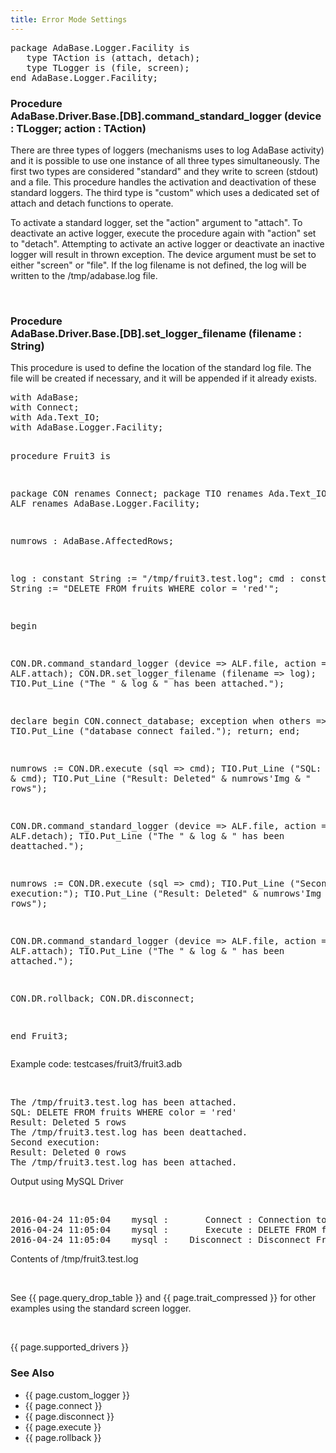 ```yaml
---
title: Error Mode Settings
---
```


<div class="leftside">
<pre class="code">
package AdaBase.Logger.Facility is
   type TAction is (attach, detach);
   type TLogger is (file, screen);
end AdaBase.Logger.Facility;
</pre>
<h3>Procedure<br/>
AdaBase.Driver.Base.[DB].command_standard_logger (device : TLogger; action : TAction)</h3>
<p>There are three types of loggers (mechanisms uses to log AdaBase activity)
and it is possible to use one instance of all three types simultaneously.  The
first two types are considered "standard" and they write to screen (stdout) and
a file.  This procedure handles the activation and deactivation of these
standard loggers.  The third type is "custom" which uses a dedicated set of
attach and detach functions to operate.</p>
<p>To activate a standard logger, set the "action" argument to "attach".  To
deactivate an active logger, execute the procedure again with "action" set to
"detach".  Attempting to activate an active logger or deactivate an inactive
logger will result in thrown exception.  The device argument must be set
to either "screen" or "file".  If the log filename is not defined, the log
will be written to the /tmp/adabase.log file.</p>
<br/>
<h3>Procedure<br/>
AdaBase.Driver.Base.[DB].set_logger_filename (filename : String)</h3>
<p>This procedure is used to define the location of the standard log
file.  The file will be created if necessary, and it will be appended
if it already exists.</p>
<pre class="code">
with AdaBase;
with Connect;
with Ada.Text_IO;
with AdaBase.Logger.Facility;

procedure Fruit3 is

   package CON renames Connect;
   package TIO renames Ada.Text_IO;
   package ALF renames AdaBase.Logger.Facility;

   numrows : AdaBase.AffectedRows;

   log : constant String := "/tmp/fruit3.test.log";
   cmd : constant String := "DELETE FROM fruits WHERE color = 'red'";

begin

   CON.DR.command_standard_logger (device => ALF.file, action => ALF.attach);
   CON.DR.set_logger_filename (filename => log);
   TIO.Put_Line ("The " & log & " has been attached.");

   declare
   begin
      CON.connect_database;
   exception
      when others =>
         TIO.Put_Line ("database connect failed.");
         return;
   end;

   numrows := CON.DR.execute (sql => cmd);
   TIO.Put_Line ("SQL: " & cmd);
   TIO.Put_Line ("Result: Deleted" & numrows'Img & " rows");

   CON.DR.command_standard_logger (device => ALF.file, action => ALF.detach);
   TIO.Put_Line ("The " & log & " has been deattached.");

   numrows := CON.DR.execute (sql => cmd);
   TIO.Put_Line ("Second execution:");
   TIO.Put_Line ("Result: Deleted" & numrows'Img & " rows");

   CON.DR.command_standard_logger (device => ALF.file, action => ALF.attach);
   TIO.Put_Line ("The " & log & " has been attached.");

   CON.DR.rollback;
   CON.DR.disconnect;

end Fruit3;
</pre>
<p class="caption">Example code: testcases/fruit3/fruit3.adb</p>
<br/>
<pre class="output">
The /tmp/fruit3.test.log has been attached.
SQL: DELETE FROM fruits WHERE color = 'red'
Result: Deleted 5 rows
The /tmp/fruit3.test.log has been deattached.
Second execution:
Result: Deleted 0 rows
The /tmp/fruit3.test.log has been attached.
</pre>
<p class="caption">Output using MySQL Driver</p>
<br/>
<pre class="output">
2016-04-24 11:05:04    mysql :       Connect : Connection to adabase_examples database succeeded.
2016-04-24 11:05:04    mysql :       Execute : DELETE FROM fruits WHERE color = 'red'
2016-04-24 11:05:04    mysql :    Disconnect : Disconnect From database
</pre>
<p class="caption">Contents of /tmp/fruit3.test.log</p>
<br/>
<p class="caption">See {{ page.query_drop_table }} and {{ page.trait_compressed }}
for other examples using the standard screen logger.</p>
<br/>
<p>{{ page.supported_drivers }}</p>
</div>
<div class="sidenav">
  <h3>See Also</h3>
  <ul>
    <li>{{ page.custom_logger }}</li>
    <li>{{ page.connect }}</li>
    <li>{{ page.disconnect }}</li>
    <li>{{ page.execute }}</li>
    <li>{{ page.rollback }}</li>
  </ul>
</div>
